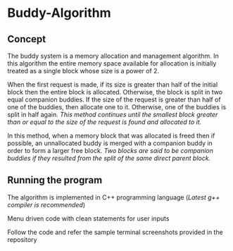 # Buddy-Algorithm

## Concept

The buddy system is a memory allocation and management algorithm. In this algorithm the entire memory space available for allocation is initially treated as a single block whose size is a power of 2.

When the first request is made, if its size is greater than half of the initial block then the entire block is allocated.
Otherwise, the block is split in two equal companion buddies. If the size of the request is greater than half of one of the buddies, then allocate one to it.
Otherwise, one of the buddies is split in half again.
_This method continues until the smallest block greater than or equal to the size of the request is found and allocated to it._

In this method, when a memory block that was allocated is freed then if possible, an unnallocated buddy is merged with a companion buddy in order to form a larger free block.
_Two blocks are said to be companion buddies if they resulted from the split of the same direct parent block._

## Running the program

The algorithm is implemented in C++ programming language (_Latest g++ compiler is recommended_)

Menu driven code with clean statements for user inputs

Follow the code and refer the sample terminal screenshots provided in the repository
